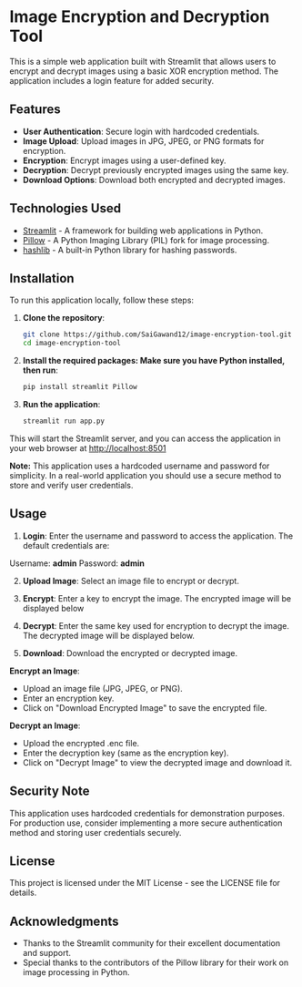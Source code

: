 # Image Encryption and Decryption Tool

This is a simple web application built with Streamlit that allows users to encrypt and decrypt images using a basic XOR encryption method. The application includes a login feature for added security.

## Features

- **User Authentication**: Secure login with hardcoded credentials.
- **Image Upload**: Upload images in JPG, JPEG, or PNG formats for encryption.
- **Encryption**: Encrypt images using a user-defined key.
- **Decryption**: Decrypt previously encrypted images using the same key.
- **Download Options**: Download both encrypted and decrypted images.

## Technologies Used

- [Streamlit](https://streamlit.io/) - A framework for building web applications in Python.
- [Pillow](https://pillow.readthedocs.io/en/stable/) - A Python Imaging Library (PIL) fork for image processing.
- [hashlib](https://docs.python.org/3/library/hashlib.html) - A built-in Python library for hashing passwords.

## Installation

To run this application locally, follow these steps:

1. **Clone the repository**:
   ```bash
   git clone https://github.com/SaiGawand12/image-encryption-tool.git
   cd image-encryption-tool
   ```

2. **Install the required packages: Make sure you have Python installed, then run**:
   ```bash
   pip install streamlit Pillow
   ```

3. **Run the application**:
   ```bash
   streamlit run app.py
   ```
This will start the Streamlit server, and you can access the application in your web browser at <http://localhost:8501>

**Note:** This application uses a hardcoded username and password for simplicity. In a real-world application you should use a secure method to store and verify user credentials.

## Usage
1. **Login**: Enter the username and password to access the application. The default credentials are:

Username: **admin**
Password: **admin**

2. **Upload Image**: Select an image file to encrypt or decrypt.

3. **Encrypt**: Enter a key to encrypt the image. The encrypted image will be displayed below

4. **Decrypt**: Enter the same key used for encryption to decrypt the image. The decrypted image
will be displayed below.

5. **Download**: Download the encrypted or decrypted image.

**Encrypt an Image**:

* Upload an image file (JPG, JPEG, or PNG).
* Enter an encryption key.
* Click on "Download Encrypted Image" to save the encrypted file.

**Decrypt an Image**:

* Upload the encrypted .enc file.
* Enter the decryption key (same as the encryption key).
* Click on "Decrypt Image" to view the decrypted image and download it.


## Security Note
This application uses hardcoded credentials for demonstration purposes. For production use, consider implementing a more secure authentication method and storing user credentials securely.

## License
This project is licensed under the MIT License - see the LICENSE file for details.

## Acknowledgments
* Thanks to the Streamlit community for their excellent documentation and support.
* Special thanks to the contributors of the Pillow library for their work on image processing in Python.
